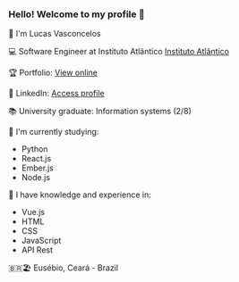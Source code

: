 ### Hello! Welcome to my profile 👋

👨‍ I'm Lucas Vasconcelos

💻 Software Engineer at Instituto Atlântico [Instituto Atlântico](http://www.atlantico.com.br)

🏆 Portfolio: [View online](https://lucas-av7.github.io/)

👔 LinkedIn: [Access profile](https://www.linkedin.com/in/lucas-av7)

📚 University graduate: Information systems (2/8)

🌱 I'm currently studying:
- Python
- React.js
- Ember.js
- Node.js

💾 I have knowledge and experience in:
- Vue.js
- HTML
- CSS
- JavaScript
- API Rest

🇧🇷🏖️ Eusébio, Ceará - Brazil
